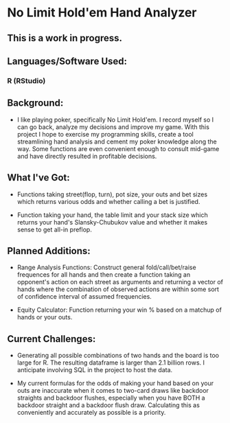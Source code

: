# No Limit Hold'em Hand Analyzer

## This is a work in progress.

## Languages/Software Used:

### R (RStudio)

## Background:

- I like playing poker, specifically No Limit Hold'em. I record myself so I can go back, analyze my decisions and improve my game. With this project I hope to exercise my programming skills, create a tool streamlining hand analysis and cement my poker knowledge along the way. Some functions are even convenient enough to consult mid-game and have directly resulted in profitable decisions.

## What I've Got:

- Functions taking street(flop, turn), pot size, your outs and bet sizes which returns various odds and whether calling a bet is justified.

- Function taking your hand, the table limit and your stack size which returns your hand's Slansky-Chubukov value and whether it makes sense to get all-in preflop.

## Planned Additions:

- Range Analysis Functions: Construct general fold/call/bet/raise frequences for all hands and then create a function taking an opponent's action on each street as arguments and returning a vector of hands where the combination of observed actions are within some sort of confidence interval of assumed frequencies.

- Equity Calculator: Function returning your win % based on a matchup of hands or your outs.

## Current Challenges:

- Generating all possible combinations of two hands and the board is too large for R. The resulting dataframe is larger than 2.1 billion rows. I anticipate involving SQL in the project to host the data.

- My current formulas for the odds of making your hand based on your outs are inaccurate when it comes to two-card draws like backdoor straights and backdoor flushes, especially when you have BOTH a backdoor straight and a backdoor flush draw. Calculating this as conveniently and accurately as possible is a priority.

